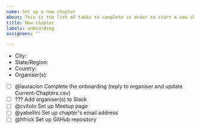 ```yaml
---
name: Set up a new chapter
about: This is the list of tasks to complete in order to start a new chapter
title: New chapter
labels: onboarding
assignees: ''

---
```


- City:
- State/Region:
- Country:
- Organiser(s):

- [ ] @lauracion Complete the onboarding (reply to organiser and update Current-Chapters.csv)
- [ ] ??? Add organiser(s) to Slack
- [ ] @cvitolo Set up Meetup page
- [ ] @yabellini Set up chapter's email address
- [ ] @hfrick Set up GitHub repository
